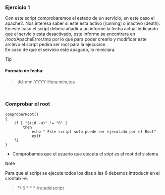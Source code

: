 ### Ejercicio 1

Con este script comprobaremos el estado de un servicio, en este caso el apache2. Nos interesa saber si este esta activo (running) o inactivo (death).
<br>
En este caso el script debera añadir a un informe la fecha actual indicando que el servicio esta desactivado, este informe se encontrara en 
/root/ApacheError.tmp por lo que para poder crearlo y modificar este archivo el script pedira ser root para la ejecucion.
<br>
 En caso de que el servicio este apagado, lo reiniciara.

> [!TIP]
> #### Formato de fecha:
>> dd-mm-YYYY-Hora:minutos
 <br>

### Comprobar el root 

````
comprobarRoot()
{
    if [ "$(id -u)" != "0" ]
        then   
            echo " Este script solo puede ser ejecutado por el Root"
            exit
    fi
}

````
- Comprobamos que el usuario que ejecuta el sript es el root del sistema
> [!NOTE]
> Para que el script se ejecute todos los dias a las 6 debemos introducir en el crontab -e:
> > */ 6 * * * /rutadelscript
